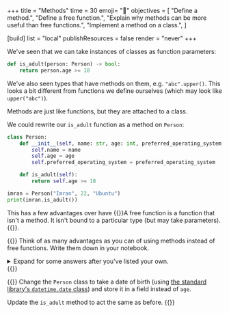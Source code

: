 +++
title = "Methods"
time = 30
emoji= "📝"
objectives = [
  "Define a method.",
  "Define a free function.",
  "Explain why methods can be more useful than free functions.",
  "Implement a method on a class.",
]

[build]
  list = "local"
  publishResources = false
  render = "never"
+++

We've seen that we can take instances of classes as function parameters:

```python
def is_adult(person: Person) -> bool:
    return person.age >= 18
```

We've also seen types that have methods on them, e.g. `"abc".upper()`. This looks a bit different from functions we define ourselves (which may look like `upper("abc")`).

Methods are just like functions, but they are attached to a class.

We could rewrite our `is_adult` function as a method on `Person`:

```python
class Person:
    def __init__(self, name: str, age: int, preferred_operating_system: str):
        self.name = name
        self.age = age
        self.preferred_operating_system = preferred_operating_system

    def is_adult(self):
        return self.age >= 18

imran = Person("Imran", 22, "Ubuntu")
print(imran.is_adult())
```

This has a few advantages over have {{<tooltip text="free functions" title="Free function">}}A free function is a function that isn't a method. It isn't bound to a particular type (but may take parameters).{{</tooltip>}}.

{{<note type="exercise">}}
Think of as many advantages as you can of using methods instead of free functions. Write them down in your notebook.

<details>

<summary>Expand for some answers after you've listed your own.</summary>

* Ease of documentation - it makes it easier to find all of the things related to a string (or a Person) if they're attached to that type.
* Encapsulation - if we change the implementation of `Person` (e.g. we start storing a date of birth instead of an age), it's more obvious what things we need to change.
</details>
{{</note>}}

{{<note type="exercise">}}
Change the `Person` class to take a date of birth (using [the standard library's `datetime.date` class](https://docs.python.org/3/library/datetime.html#datetime.date)) and store it in a field instead of `age`.

Update the `is_adult` method to act the same as before.
{{</note>}}
